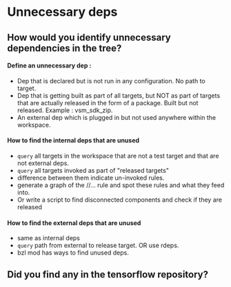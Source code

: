 # Unnecessary deps 

## How would you identify unnecessary dependencies in the tree? 

#### Define an unnecessary dep :
- Dep that is declared but is not run in any configuration. No path to target. 
- Dep that is getting built as part of all targets, but NOT as part of targets that are actually released in the form of a package. Built but not released. Example : vsm_sdk_zip.
- An external dep which is plugged in but not used anywhere within the workspace. 

#### How to find the internal deps that are unused
- `query` all targets in the workspace that are not a test target and that are not external deps.
- `query` all targets invoked as part of "released targets"
- difference between them indicate un-invoked rules.
- generate a graph of the //... rule and spot these rules and what they feed into.
- Or write a script to find disconnected components and check if they are released

#### How to find the external deps that are unused
- same as internal deps
- `query` path from external to release target. OR use rdeps.
- bzl mod has ways to find unused deps. 

## Did you find any in the tensorflow repository?
